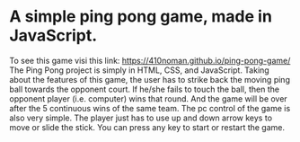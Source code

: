 # A simple ping pong game, made in JavaScript.
To see this game visi this link: https://410noman.github.io/ping-pong-game/
The Ping Pong project is simply in HTML, CSS, and JavaScript. Taking about the features of this game, the user has to strike back the moving ping ball towards the opponent court. If he/she fails to touch the ball, then the opponent player (i.e. computer) wins that round. And the game will be over after the 5 continuous wins of the same team. The pc control of the game is also very simple. The player just has to use up and down arrow keys to move or slide the stick. You can press any key to start or restart the game.

